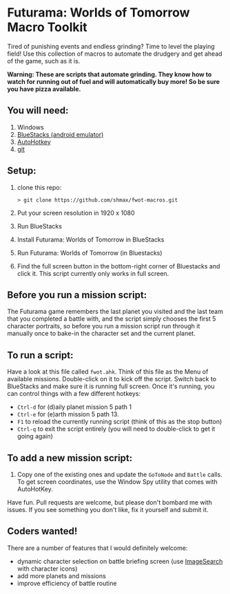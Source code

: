 # Futurama: Worlds of Tomorrow Macro Toolkit

Tired of punishing events and endless grinding? Time to level the playing field! Use this collection of macros to automate the drudgery and get ahead of the game, such as it is.

**Warning: These are scripts that automate grinding. They know how to watch for running out of fuel and will automatically buy more! So be sure you have pizza available.**

## You will need:

1. Windows
2. [BlueStacks (android emulator)](https://www.bluestacks.com/#gref)
3.  [AutoHotkey](https://autohotkey.com/)
4. [git](https://git-scm.com/download/win)

## Setup:

1. clone this repo:
    ```
    > git clone https://github.com/shmax/fwot-macros.git
    ```
2. Put your screen resolution in 1920 x 1080

3. Run BlueStacks
4. Install Futurama: Worlds of Tomorrow in BlueStacks
5. Run Futurama: Worlds of Tomorrow (in Bluestacks)
6. Find the full screen button in the bottom-right corner of Bluestacks and click it. This script currently only works in full screen.

## Before you run a mission script:
The Futurama game remembers the last planet you visited and the last team that you completed a battle with, and the script simply chooses the first 5 character portraits, so before you run a mission script run through it manually once to bake-in the character set and the current planet.

## To run a script:
Have a look at this file called `fwot.ahk`. Think of this file as the Menu of available missions. Double-click on it to kick off the script. Switch back to BlueStacks and make sure it is running full screen. Once it's running, you can control things with a few different hotkeys:

* `Ctrl-d` for (d)aily planet mission 5 path 1
* `Ctrl-e` for (e)arth mission 5 path 13.
* `F1` to reload the currently running script (think of this as the stop button)
* `Ctrl-q` to exit the script entirely (you will need to double-click to get it going again)

## To add a new mission script:
1. Copy one of the existing ones and update the `GoToNode` and `Battle` calls. To get screen coordinates, use the Window Spy utility that comes with AutoHotKey.

Have fun. Pull requests are welcome, but please don't bombard me with issues. If you see something you don't like, fix it yourself and submit it.

## Coders wanted!
There are a number of features that I would definitely welcome:
* dynamic character selection on battle briefing screen (use [ImageSearch](https://autohotkey.com/docs/commands/ImageSearch.htm) with character icons)
* add more planets and missions
* improve efficiency of battle routine
